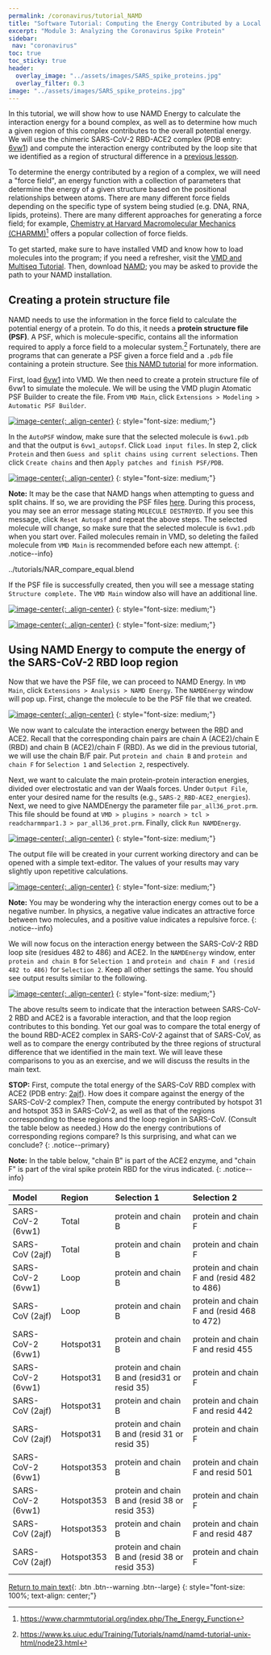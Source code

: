 ```yaml
---
permalink: /coronavirus/tutorial_NAMD
title: "Software Tutorial: Computing the Energy Contributed by a Local Region of the SARS-CoV-2 Spike Protein Bound with the Human ACE2 Enzyme"
excerpt: "Module 3: Analyzing the Coronavirus Spike Protein"
sidebar:
 nav: "coronavirus"
toc: true
toc_sticky: true
header:
  overlay_image: "../assets/images/SARS_spike_proteins.jpg"
  overlay_filter: 0.3
image: "../assets/images/SARS_spike_proteins.jpg"
---
```


In this tutorial, we will show how to use NAMD Energy to calculate the interaction energy for a bound complex, as well as to determine how much a given region of this complex contributes to the overall potential energy. We will use the chimeric SARS-CoV-2 RBD-ACE2 complex (PDB entry: <a href="https://www.rcsb.org/structure/6vw1" target="_blank">6vw1</a>) and compute the interaction energy contributed by the loop site that we identified as a region of structural difference in a [previous lesson](structural_differences).

To determine the energy contributed by a region of a complex, we will need a "force field", an energy function with a collection of parameters that determine the energy of a given structure based on the positional relationships between atoms. There are many different force fields depending on the specific type of system being studied (e.g. DNA, RNA, lipids, proteins). There are many different approaches for generating a force field; for example, <a href=" https://www.charmm.org/" target="_blank">Chemistry at Harvard Macromolecular Mechanics (CHARMM)</a>[^charmm] offers a popular collection of force fields.

To get started, make sure to have installed VMD and know how to load molecules into the program; if you need a refresher, visit the <a href="tutorial_multiseq" target="_blank">VMD and Multiseq Tutorial</a>. Then, download <a href="https://www.ks.uiuc.edu/Development/Download/download.cgi?PackageName=NAMD" target="_blank">NAMD</a>; you may be asked to provide the path to your NAMD installation.

## Creating a protein structure file

NAMD needs to use the information in the force field to calculate the potential energy of a protein. To do this, it needs a **protein structure file (PSF)**. A PSF, which is molecule-specific, contains all the information required to apply a force field to a molecular system.[^PSF] Fortunately, there are programs that can generate a PSF given a force field and a `.pdb` file containing a protein structure. See <a href="https://www.ks.uiuc.edu/Training/Tutorials/namd/namd-tutorial-unix-html/node23.html" target="_blank">this NAMD tutorial</a> for more information.

First, load <a href="https://www.rcsb.org/structure/6vw1" target="_blank">6vw1</a> into VMD. We then need to create a protein structure file of 6vw1 to simulate the molecule. We will be using the VMD plugin Atomatic PSF Builder to create the file. From `VMD Main`, click `Extensions > Modeling > Automatic PSF Builder`.

[![image-center](../assets/images/600px/NAMD1.png){: .align-center}](../assets/images/NAMD1.png)
{: style="font-size: medium;"}

In the `AutoPSF` window, make sure that the selected molecule is `6vw1.pdb` and that the output is `6vw1_autopsf`. Click `Load input files`. In step 2, click `Protein` and then `Guess and split chains using current selections`. Then click `Create chains` and then `Apply patches and finish PSF/PDB`.

[![image-center](../assets/images/600px/NAMD2.png){: .align-center}](../assets/images/NAMD2.png)
{: style="font-size: medium;"}

**Note:** It may be the case that NAMD hangs when attempting to guess and split chains. If so, we are providing the PSF files <a target="_blank" href="../tutorials/PSF_Files.zip">here</a>. During this process, you may see an error message stating `MOLECULE DESTROYED`. If you see this message, click `Reset Autopsf` and repeat the above steps. The selected molecule will change, so make sure that the selected molecule is `6vw1.pdb` when you start over. Failed molecules remain in VMD, so deleting the failed molecule from `VMD Main` is recommended before each new attempt.
{: .notice--info}

../tutorials/NAR_compare_equal.blend

If the PSF file is successfully created, then you will see a message stating `Structure complete.` The `VMD Main` window also will have an additional line.

[![image-center](../assets/images/600px/NAMD4.png){: .align-center}](../assets/images/NAMD4.png)
{: style="font-size: medium;"}

[![image-center](../assets/images/600px/NAMD5.png){: .align-center}](../assets/images/NAMD5.png)
{: style="font-size: medium;"}

## Using NAMD Energy to compute the energy of the SARS-CoV-2 RBD loop region

Now that we have the PSF file, we can proceed to NAMD Energy. In `VMD Main`, click `Extensions > Analysis > NAMD Energy`. The `NAMDEnergy` window will pop up. First, change the molecule to be the PSF file that we created.

[![image-center](../assets/images/600px/NAMD6.png){: .align-center}](../assets/images/NAMD6.png)
{: style="font-size: medium;"}

We now want to calculate the interaction energy between the RBD and ACE2. Recall that the corresponding chain pairs are chain A (ACE2)/chain E (RBD) and chain B (ACE2)/chain F (RBD). As we did in the previous tutorial, we will use the chain B/F pair. Put `protein and chain B` and `protein and chain F` for `Selection 1` and `Selection 2`, respectively.

Next, we want to calculate the main protein-protein interaction energies, divided over electrostatic and van der Waals forces. Under `Output File`, enter your desired name for the results (e.g., `SARS-2_RBD-ACE2_energies`). Next, we need to give NAMDEnergy the parameter file `par_all36_prot.prm`. This file should be found at `VMD > plugins > noarch > tcl > readcharmmpar1.3 > par_all36_prot.prm`. Finally, click `Run NAMDEnergy`.

[![image-center](../assets/images/600px/NAMD7.png){: .align-center}](../assets/images/NAMD7.png)
{: style="font-size: medium;"}

The output file will be created in your current working directory and can be opened with a simple text-editor. The values of your results may vary slightly upon repetitive calculations.

[![image-center](../assets/images/600px/NAMD8.png){: .align-center}](../assets/images/NAMD8.png)
{: style="font-size: medium;"}

**Note:** You may be wondering why the interaction energy comes out to be a negative number. In physics, a negative value indicates an attractive force between two molecules, and a positive value indicates a repulsive force.
{: .notice--info}

We will now focus on the interaction energy between the SARS-CoV-2 RBD loop site (residues 482 to 486) and ACE2. In the `NAMDEnergy` window, enter `protein and chain B` for `Selection 1` and `protein and chain F and (resid 482 to 486)` for `Selection 2`. Keep all other settings the same. You should see output results similar to the following.

[![image-center](../assets/images/600px/NAMD9.png){: .align-center}](../assets/images/NAMD9.png)
{: style="font-size: medium;"}

The above results seem to indicate that the interaction between SARS-CoV-2 RBD and ACE2 is a favorable interaction, and that the loop region contributes to this bonding. Yet our goal was to compare the total energy of the bound RBD-ACE2 complex in SARS-CoV-2 against that of SARS-CoV, as well as to compare the energy contributed by the three regions of structural difference that we identified in the main text. We will leave these comparisons to you as an exercise, and we will discuss the results in the main text.

**STOP:** First, compute the total energy of the SARS-CoV RBD complex with ACE2 (PDB entry: <a href="https://www.rcsb.org/structure/2AJF" target="_blank">2ajf</a>). How does it compare against the energy of the SARS-CoV-2 complex? Then, compute the energy contributed by hotspot 31 and hotspot 353 in SARS-CoV-2, as well as that of the regions corresponding to these regions and the loop region in SARS-CoV. (Consult the table below as needed.) How do the energy contributions of corresponding regions compare? Is this surprising, and what can we conclude?
{: .notice--primary}

**Note:** In the table below, "chain B" is part of the ACE2 enzyme, and "chain F" is part of the viral spike protein RBD for the virus indicated.
{: .notice--info}

|Model|Region|Selection 1|Selection 2|
|:----|:-----|:----------|:----------|
|SARS-CoV-2 (6vw1)| Total | protein and chain B | protein and chain F|
|SARS-CoV (2ajf)| Total | protein and chain B | protein and chain F|
|SARS-CoV-2 (6vw1)| Loop | protein and chain B | protein and chain F and (resid 482 to 486)|
|SARS-CoV (2ajf)| Loop | protein and chain B | protein and chain F and (resid 468 to 472)|
|SARS-CoV-2 (6vw1)| Hotspot31 | protein and chain B | protein and chain F and resid 455|
|SARS-CoV-2 (6vw1)| Hotspot31 | protein and chain B and (resid31 or resid 35) | protein and chain F|
|SARS-CoV (2ajf)| Hotspot31 | protein and chain B | protein and chain F and resid 442|
|SARS-CoV (2ajf)| Hotspot31 | protein and chain B and (resid 31 or resid 35)| protein and chain F|
|SARS-CoV-2 (6vw1)| Hotspot353 | protein and chain B | protein and chain F and resid 501|
|SARS-CoV-2 (6vw1)| Hotspot353 | protein and chain B and (resid 38 or resid 353)| protein and chain F|
|SARS-CoV (2ajf)| Hotspot353 | protein and chain B | protein and chain F and resid 487|
|SARS-CoV (2ajf)| Hotspot353 | protein and chain B and (resid 38 or resid 353)| protein and chain F|

[Return to main text](structural_differences#differences-in-interaction-energy-with-ace2-between-sars-and-sars-cov-2){: .btn .btn--warning .btn--large}
{: style="font-size: 100%; text-align: center;"}

[^PSF]: https://www.ks.uiuc.edu/Training/Tutorials/namd/namd-tutorial-unix-html/node23.html

[^charmm]: https://www.charmmtutorial.org/index.php/The_Energy_Function
